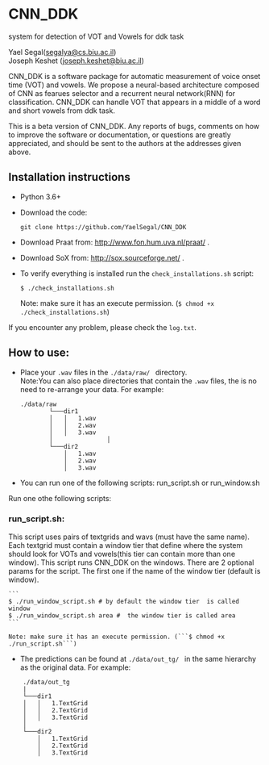 # CNN_DDK
system for detection of VOT and Vowels for ddk task


Yael Segal(segalya@cs.biu.ac.il)\
Joseph Keshet (joseph.keshet@biu.ac.il)             

             
CNN_DDK is a software package for automatic measurement of voice onset time (VOT) and vowels.
We propose a neural-based architecture composed of CNN as fearues selector and a recurrent neural network(RNN) for classification. CNN_DDK can handle VOT that appears in a middle of a word and short vowels from ddk task. 

This is a beta version of CNN_DDK. Any reports of bugs, comments on how to improve the software or documentation, or questions are greatly appreciated, and should be sent to the authors at the addresses given above.

## Installation instructions

- Python 3.6+

- Download the code:
    ```
    git clone https://github.com/YaelSegal/CNN_DDK
    ```
- Download Praat from: http://www.fon.hum.uva.nl/praat/ .

- Download SoX from: http://sox.sourceforge.net/ .

- To verify everything is installed run the ```check_installations.sh``` script:
    ```
    $ ./check_installations.sh
     ```
  Note: make sure it has an execute permission. (```$ chmod +x ./check_installations.sh```)
  
  
If you encounter any problem, please check the ```log.txt```.

## How to use:

- Place your ```.wav``` files in the ```./data/raw/ ``` directory.  \
Note:You can also place directories that contain the ```.wav``` files, the is no need to re-arrange your data. For example:
    ```
    ./data/raw
            └───dir1
            │   │   1.wav
            │   │   2.wav
            │   │   3.wav
            │               │   
            └───dir2
                │   1.wav
                │   2.wav
                │   3.wav
    ```

- You can run one of the following scripts: run_script.sh or run_window.sh

Run one othe following scripts:

### run_script.sh:

This script uses pairs of textgrids and wavs (must have the same name). Each textgrid must contain a window tier that define where the system should look for VOTs and vowels(this tier can contain more than one window).
This script runs CNN_DDK on the windows.
There are 2 optional params for the script. The first one if the name of the window tier (default is window). 
    
    ```
    $ ./run_window_script.sh # by default the window tier  is called window 
    $ ./run_window_script.sh area #  the window tier is called area 
    ```         

    Note: make sure it has an execute permission. (```$ chmod +x ./run_script.sh```)


- The predictions can be found at ```./data/out_tg/ ``` in the same hierarchy as the original data.
For example:

```
    ./data/out_tg
    | 
    └───dir1
    │   │   1.TextGrid
    │   │   2.TextGrid
    │   │   3.TextGrid
    │               
    └───dir2
        │   1.TextGrid
        │   2.TextGrid
        │   3.TextGrid
```
  